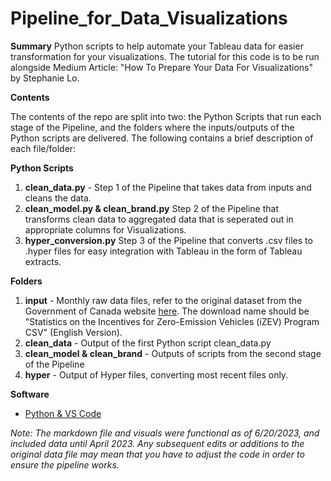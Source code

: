 # Pipeline_for_Data_Visualizations

**Summary** 
Python scripts to help automate your Tableau data for easier transformation for your visualizations. The tutorial for this code is to be run alongside Medium Article: "How To Prepare Your Data For Visualizations" by Stephanie Lo.  

**Contents** 

The contents of the repo are split into two: the Python Scripts that run each stage of the Pipeline, and the folders where the inputs/outputs of the Python scripts are delivered. The following contains a brief description of each file/folder: 

**Python Scripts** 
1. **clean_data.py** - Step 1 of the Pipeline that takes data from inputs and cleans the data.
2. **clean_model.py & clean_brand.py** Step 2 of the Pipeline that transforms clean data to aggregated data that is seperated out in appropriate columns for Visualizations.
3. **hyper_conversion.py** Step 3 of the Pipeline that converts .csv files to .hyper files for easy integration with Tableau in the form of Tableau extracts. 

**Folders** 

1. **input** - Monthly raw data files, refer to the original dataset from the Government of Canada website [here](https://open.canada.ca/data/en/dataset/42986a95-be23-436e-af15-7c6bf292a2e1). The download name should be "Statistics on the Incentives for Zero-Emission Vehicles (iZEV) Program CSV" (English Version). 
2. **clean_data** - Output of the first Python script clean_data.py
3. **clean_model & clean_brand** - Outputs of scripts from the second stage of the Pipeline
4. **hyper** - Output of Hyper files, converting most recent files only. 

**Software**
- [Python & VS Code]([https://code.visualstudio.com/download)

*Note: The markdown file and visuals were functional as of 6/20/2023, and included data until April 2023. Any subsequent edits or additions to the original data file may mean that you have to adjust the code in order to ensure the pipeline works.*
